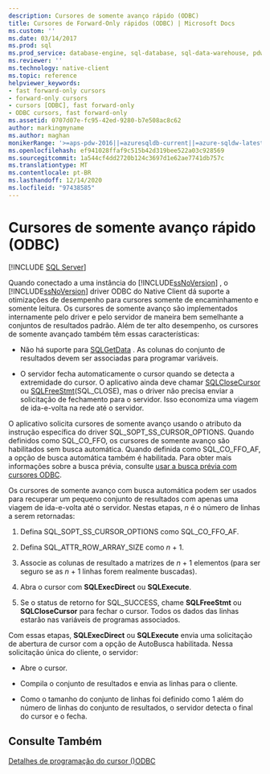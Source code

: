 ```yaml
---
description: Cursores de somente avanço rápido (ODBC)
title: Cursores de Forward-Only rápidos (ODBC) | Microsoft Docs
ms.custom: ''
ms.date: 03/14/2017
ms.prod: sql
ms.prod_service: database-engine, sql-database, sql-data-warehouse, pdw
ms.reviewer: ''
ms.technology: native-client
ms.topic: reference
helpviewer_keywords:
- fast forward-only cursors
- forward-only cursors
- cursors [ODBC], fast forward-only
- ODBC cursors, fast forward-only
ms.assetid: 0707d07e-fc95-42ed-9280-b7e508ac8c62
author: markingmyname
ms.author: maghan
monikerRange: '>=aps-pdw-2016||=azuresqldb-current||=azure-sqldw-latest||>=sql-server-2016||>=sql-server-linux-2017||=azuresqldb-mi-current'
ms.openlocfilehash: ef941028ffaf9c515b42d319bee522a03c928569
ms.sourcegitcommit: 1a544cf4dd2720b124c3697d1e62ae7741db757c
ms.translationtype: MT
ms.contentlocale: pt-BR
ms.lasthandoff: 12/14/2020
ms.locfileid: "97438585"
---
```

# <a name="fast-forward-only-cursors-odbc"></a>Cursores de somente avanço rápido (ODBC)
[!INCLUDE [SQL Server](../../../includes/applies-to-version/sql-asdb-asdbmi-asa-pdw.md)]

  Quando conectado a uma instância do [!INCLUDE[ssNoVersion](../../../includes/ssnoversion-md.md)] , o [!INCLUDE[ssNoVersion](../../../includes/ssnoversion-md.md)] driver ODBC do Native Client dá suporte a otimizações de desempenho para cursores somente de encaminhamento e somente leitura. Os cursores de somente avanço são implementados internamente pelo driver e pelo servidor de maneira bem semelhante a conjuntos de resultados padrão. Além de ter alto desempenho, os cursores de somente avançado também têm essas características:  
  
-   Não há suporte para [SQLGetData](../../../relational-databases/native-client-odbc-api/sqlgetdata.md) . As colunas do conjunto de resultados devem ser associadas para programar variáveis.  
  
-   O servidor fecha automaticamente o cursor quando se detecta a extremidade do cursor. O aplicativo ainda deve chamar [SQLCloseCursor](../../../relational-databases/native-client-odbc-api/sqlclosecursor.md) ou [SQLFreeStmt](../../../relational-databases/native-client-odbc-api/sqlfreestmt.md)(SQL_CLOSE), mas o driver não precisa enviar a solicitação de fechamento para o servidor. Isso economiza uma viagem de ida-e-volta na rede até o servidor.  
  
 O aplicativo solicita cursores de somente avanço usando o atributo da instrução específica do driver SQL_SOPT_SS_CURSOR_OPTIONS. Quando definidos como SQL_CO_FFO, os cursores de somente avanço são habilitados sem busca automática. Quando definida como SQL_CO_FFO_AF, a opção de busca automática também é habilitada. Para obter mais informações sobre a busca prévia, consulte [usar a busca prévia com cursores ODBC](../../../relational-databases/native-client-odbc-cursors/programming/using-autofetch-with-odbc-cursors.md).  
  
 Os cursores de somente avanço com busca automática podem ser usados para recuperar um pequeno conjunto de resultados com apenas uma viagem de ida-e-volta até o servidor. Nestas etapas, *n* é o número de linhas a serem retornadas:  
  
1.  Defina SQL_SOPT_SS_CURSOR_OPTIONS como SQL_CO_FFO_AF.  
  
2.  Defina SQL_ATTR_ROW_ARRAY_SIZE como *n* + 1.  
  
3.  Associe as colunas de resultado a matrizes de *n* + 1 elementos (para ser seguro se as *n* + 1 linhas forem realmente buscadas).  
  
4.  Abra o cursor com **SQLExecDirect** ou **SQLExecute**.  
  
5.  Se o status de retorno for SQL_SUCCESS, chame **SQLFreeStmt** ou **SQLCloseCursor** para fechar o cursor. Todos os dados das linhas estarão nas variáveis de programas associados.  
  
 Com essas etapas, **SQLExecDirect** ou **SQLExecute** envia uma solicitação de abertura de cursor com a opção de AutoBusca habilitada. Nessa solicitação única do cliente, o servidor:  
  
-   Abre o cursor.  
  
-   Compila o conjunto de resultados e envia as linhas para o cliente.  
  
-   Como o tamanho do conjunto de linhas foi definido como 1 além do número de linhas do conjunto de resultados, o servidor detecta o final do cursor e o fecha.  
  
## <a name="see-also"></a>Consulte Também  
 [Detalhes de programação do cursor &#40;&#41;ODBC ](../../../relational-databases/native-client-odbc-cursors/programming/cursor-programming-details-odbc.md)  
  
  
